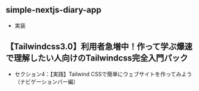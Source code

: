 ## simple-nextjs-diary-app
- 実装

## 【Tailwindcss3.0】利用者急増中！作って学ぶ爆速で理解したい人向けのTailwindcss完全入門パック
- セクション4：【実践】Tailwind CSSで簡単にウェブサイトを作ってみよう（ナビゲーションバー編）